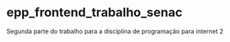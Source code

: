 # epp_frontend_trabalho_senac
Segunda parte do trabalho para a disciplina de programação para internet 2
